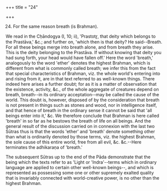 +++
title = "24"

+++


24. For the same reason breath (is Brahman).

We read in the Cḥāndogya (I, 10; ii), 'Prastotr̥, that deity which belongs to the Prastāva,' &c.; and further on, 'which then is that deity? He said--Breath. For all these beings merge into breath alone, and from breath they arise. This is the deity belonging to the Prastāva. If without knowing that deity you had sung forth, your head would have fallen off.' Here the word 'breath,' analogously to the word 'ether' denotes the highest Brahman, which is different from what is commonly called breath; we infer this from the fact that special characteristics of Brahman, viz. the whole world's entering into and rising from it, are in that text referred to as well-known things. There indeed here arises a further doubt; for as it is a matter of observation that the existence, activity, &c., of the whole aggregate of creatures depend on breath, breath--in its ordinary acceptation--may be called the cause of the world. This doubt is, however, disposed of by the consideration that breath is not present in things such as stones and wood, nor in intelligence itself, and that hence of breath in the ordinary sense it cannot be said that 'all beings enter into it,' &c. We therefore conclude that Brahman is here called 'breath' in so far as he bestows the breath of life on all beings. And the general result of the discussion carried on in connexion with the last two Sūtras thus is that the words 'ether' and 'breath' denote something other than what is ordinarily denoted by those terms, viz. the highest Brahman, the sole cause of this entire world, free from all evil, &c. &c.--Here terminates the adhikaraṇa of 'breath.'

The subsequent Sūtras up to the end of the Pāda demonstrate that the being which the texts refer to as 'Light or 'Indra'--terms which in ordinary language are applied to certain other well-known beings--, and which is represented as possessing some one or other supremely exalted quality that is invariably connected with world-creative power, is no other than the highest Brahman.

